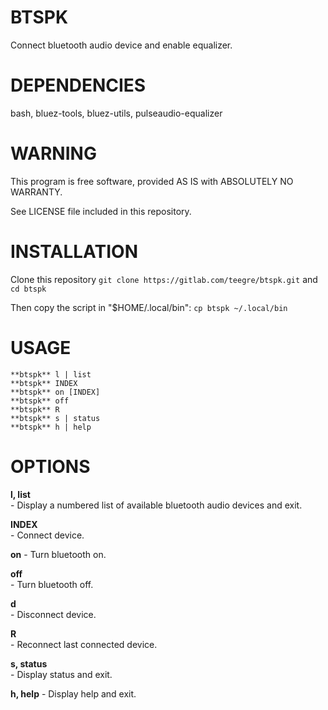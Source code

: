 # BTSPK

Connect bluetooth audio device and enable equalizer.

# DEPENDENCIES

bash, bluez-tools, bluez-utils, pulseaudio-equalizer

# WARNING

This program is free software, provided AS IS with ABSOLUTELY NO WARRANTY.

See LICENSE file included in this repository.

# INSTALLATION

Clone this repository `git clone https://gitlab.com/teegre/btspk.git` and `cd btspk`

Then copy the script in "$HOME/.local/bin": `cp btspk ~/.local/bin`

# USAGE

    **btspk** l | list
    **btspk** INDEX
    **btspk** on [INDEX] 
    **btspk** off
    **btspk** R
    **btspk** s | status  
    **btspk** h | help

# OPTIONS

**l, list**  
    - Display a numbered list of available bluetooth audio devices and exit.

**INDEX**  
    - Connect device.

**on** 
    - Turn bluetooth on.

**off**  
    - Turn bluetooth off.

**d**  
    - Disconnect device.

**R**  
    - Reconnect last connected device.

**s, status**  
    - Display status and exit.

**h, help**
    - Display help and exit.

